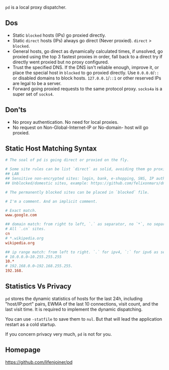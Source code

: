 `pd` is a local proxy dispatcher.


## Dos
* Static `blocked` hosts (IPs) go proxied directly.
* Static `direct` hosts (IPs) always go direct (Never proxied). `direct` > `blocked`.
* General hosts, go direct as dynamically calculated times, if unsolved, go proxied using the top 3 fastest proxies in order, fall back to a direct try if directly went proxied but no proxy configured.
* Trust the specified DNS. If the DNS isn't reliable enough, improve it, or place the special host in `blocked` to go proxied directly. Use `0.0.0.0`/`::` or disabled domains to block hosts. `127.0.0.1`/`::1` or other reserved IPs are legal to be a server.
* Forward going proxied requests to the same protocol proxy. `socks4a` is a super set of `socks4`.

## Don'ts
* No proxy authentication. No need for local proxies.
* No request on Non-Global-Internet-IP or No-domain- host will go proxied.


## Static Host Matching Syntax

```INI
# The soal of pd is going direct or proxied on the fly.

# Some site rules can be list `direct` as solid, avoiding them go proxied ever:
## LAN
## Sensitive non-encrypted sites: login, bank, e-shopping, SNS, IP autherizing sites, etc.
## Unblocked/domestic sites, example: https://github.com/felixonmars/dnsmasq-china-list/raw/master/accelerated-domains.china.conf

# The permanently blocked sites can be placed in `blocked` file.

# I'm a comment. And an implicit comment.

# Exact match.
www.google.com

## domain match: from right to left, `.` as separator, no `*`, no separator.
# All `.cn` sites.
cn
# *.wikipedia.org
wikipedia.org

## ip range match: from left to right. `.` for ipv4, `:` for ipv6 as separator. Requires separator, `*` is optional.
# 10.0.0.0–10.255.255.255
10.*
# 192.168.0.0–192.168.255.255.
192.168.
```


## Statistics Vs Privacy

`pd` stores the dynamic statistics of hosts for the last 24h, including "host/IP:port" pairs, EWMA of the last 10 connections, visit count, and the last visit time. It is required to implement the dynamic dispatching.

You can use `-statfile` to save them to `nul`. But that will lead the application restart as a cold startup.

If you concern privacy very much, `pd` is not for you.

## Homepage

https://github.com/lifenjoiner/pd
